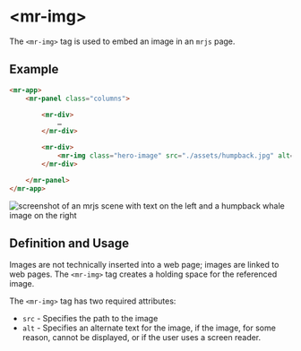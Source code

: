 # &lt;mr-img&gt;

The `<mr-img>` tag is used to embed an image in an `mrjs` page.

## Example

```html
<mr-app>
    <mr-panel class="columns">

        <mr-div>
            …
        </mr-div>

        <mr-div>
            <mr-img class="hero-image" src="./assets/humpback.jpg" alt="A Humpback whale coming out of the water"></mr-img>
        </mr-div>

    </mr-panel>
</mr-app>
```

![screenshot of an mrjs scene with text on the left and a humpback whale image on the right](/static/mr-img-example-0.png)

## Definition and Usage

Images are not technically inserted into a web page; images are linked to web pages. The `<mr-img>` tag creates a holding space for the referenced image.

The `<mr-img>` tag has two required attributes:

* `src` - Specifies the path to the image
* `alt` - Specifies an alternate text for the image, if the image, for some reason, cannot be displayed, or if the user uses a screen reader.
